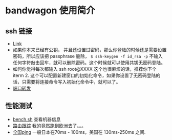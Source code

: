 # bandwagon  使用简介

## ssh 链接
- [Link](http://www.ruanyifeng.com/blog/2011/12/ssh_remote_login.html)
- 如果你本来已经有公钥， 并且还设置过密码，那么你登陆的时候还是需要设置密码，所以应该把 passphrase 删除， `$ ssh-keygen -f id_rsa -p` 不输入任何字符敲击回车，就可以删除密码。这个时候就可以使用共钥无密码登陆。
- 如何你觉得每次都输入 ssh root@XXXX 这个也很麻烦的话，推荐你下个 iterm 2. 这个可以配置新建窗口的初始化命令，如果你设置了无密码登陆的话，只需要将连接命令写入初始化命令中，就可以了。
- [端口转发](http://www.ruanyifeng.com/blog/2011/12/ssh_port_forwarding.html)

## 性能测试
- [bench.sh](https://teddysun.com/444.html) 查看机器信息
- [路由跟踪](http://tool.chinaz.com/Tracert/) 我的竟然跑到欧洲去了。。。
- [全国ping](http://ping.chinaz.com/) 一般日本在70ms - 100ms，美国在 130ms-250ms 之间.

